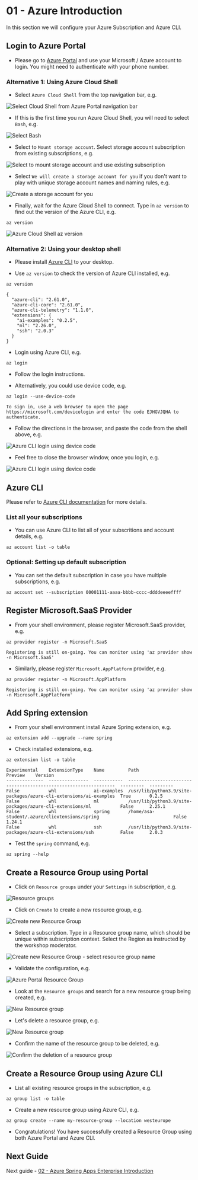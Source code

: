 # 01 - Azure Introduction

In this section we will configure your Azure Subscription and Azure CLI.

## Login to Azure Portal

* Please go to [Azure Portal](https://portal.azure.com) and use your Microsoft / Azure account to login. You might need to authenticate with your phone number.

### Alternative 1: Using Azure Cloud Shell

* Select `Azure Cloud Shell` from the top navigation bar, e.g.

![Select Cloud Shell from Azure Portal navigation bar](./images/cloud-shell-01.png)

* If this is the first time you run Azure Cloud Shell, you will need to select `Bash`, e.g.

![Select Bash](./images/cloud-shell-02.png)

* Select to `Mount storage account`. Select storage account subscription from existing subscriptions, e.g.

![Select to mount storage account and use existing subscription](./images/cloud-shell-03.png)

* Select `We will create a storage account for you` if you don't want to play with unique storage account names and naming rules, e.g.

![Create a storage account for you](./images/cloud-shell-04.png)

* Finally, wait for the Azure Cloud Shell to connect. Type in `az version` to find out the version of the Azure CLI, e.g.

```shell
az version
```

![Azure Cloud Shell az version](./images/cloud-shell-05.png)

### Alternative 2: Using your desktop shell

* Please install [Azure CLI](https://learn.microsoft.com/cli/azure/install-azure-cli?view=azure-cli-latest) to your desktop. 

* Use `az version` to check the version of Azure CLI installed, e.g.

```shell
az version

{
  "azure-cli": "2.61.0",
  "azure-cli-core": "2.61.0",
  "azure-cli-telemetry": "1.1.0",
  "extensions": {
    "ai-examples": "0.2.5",
    "ml": "2.26.0",
    "ssh": "2.0.3"
  }
}
```

* Login using Azure CLI, e.g.

```shell
az login
```

* Follow the login instructions.

* Alternatively, you could use device code, e.g.

```shell
az login --use-device-code

To sign in, use a web browser to open the page https://microsoft.com/devicelogin and enter the code EJHGVJQHA to authenticate.
```

* Follow the directions in the browser, and paste the code from the shell above, e.g.

![Azure CLI login using device code](./images/azure-cli-login-01.png)

* Feel free to close the browser window, once you login, e.g.

![Azure CLI login using device code](./images/azure-cli-login-02.png)



## Azure CLI

Please refer to [Azure CLI documentation](https://learn.microsoft.com/en-us/cli/azure/cheat-sheet-onboarding) for more details.

### List all your subscriptions

* You can use Azure CLI to list all of your subscritions and account details, e.g.

```shell
az account list -o table
```

### Optional: Setting up default subscription

* You can set the default subscription in case you have multiple subscriptions, e.g.
```shell
az account set --subscription 00001111-aaaa-bbbb-cccc-ddddeeeeffff
```

## Register Microsoft.SaaS Provider

* From your shell environment, please register Microsoft.SaaS provider, e.g.

```shell
az provider register -n Microsoft.SaaS
```

```text
Registering is still on-going. You can monitor using 'az provider show -n Microsoft.SaaS'
```

* Similarly, please register `Microsoft.AppPlatform` provider, e.g. 

```shell
az provider register -n Microsoft.AppPlatform
```

```text
Registering is still on-going. You can monitor using 'az provider show -n Microsoft.AppPlatform'
```

## Add Spring extension

* From your shell environment install Azure Spring extension, e.g.

```shell
az extension add --upgrade --name spring
```

* Check installed extensions, e.g.

```
az extension list -o table

Experimental    ExtensionType    Name         Path                                                               Preview    Version
--------------  ---------------  -----------  -----------------------------------------------------------------  ---------  ---------
False           whl              ai-examples  /usr/lib/python3.9/site-packages/azure-cli-extensions/ai-examples  True       0.2.5
False           whl              ml           /usr/lib/python3.9/site-packages/azure-cli-extensions/ml           False      2.25.1
False           whl              spring       /home/asa-student/.azure/cliextensions/spring                            False      1.24.1
False           whl              ssh          /usr/lib/python3.9/site-packages/azure-cli-extensions/ssh          False      2.0.3
```

* Test the `spring` command, e.g.

```shell
az spring --help
```

## Create a Resource Group using Portal

* Click on `Resource groups` under your `Settings` in subscription, e.g.

![Resource groups](./images/azure-portal-resource-group-01.png)

* Click on `Create` to create a new resource group, e.g.

![Create new Resource Group](./images/azure-portal-resource-group-02.png)

* Select a subscription. Type in a Resource group name, which should be unique within subscription context. Select the Region as instructed by the workshop moderator.

![Create new Resource Group - select resource group name](./images/azure-portal-resource-group-03.png)

* Validate the configuration, e.g.

![Azure Portal Resource Group](./images/azure-portal-resource-group-04.png)

* Look at the `Resource groups` and search for a new resource group being created, e.g.

![New Resource group](./images/azure-portal-resource-group-05.png)

* Let's delete a resource group, e.g.

![New Resource group](./images/azure-portal-resource-group-06.png)

* Confirm the name of the resource group to be deleted, e.g.

![Confirm the deletion of a resource group](./images/azure-portal-resource-group-07.png)


## Create a Resource Group using Azure CLI

* List all existing resource groups in the subscription, e.g.

```shell
az group list -o table
```

* Create a new resource group using Azure CLI, e.g.

```shell
az group create --name my-resource-group --location westeurope
```

* Congratulations! You have successfully created a Resource Group using both Azure Portal and Azure CLI.

## Next Guide

Next guide - [02 - Azure Spring Apps Enterprise Introduction](../02-azure-spring-apps-enterprise-introduction/README.md)
